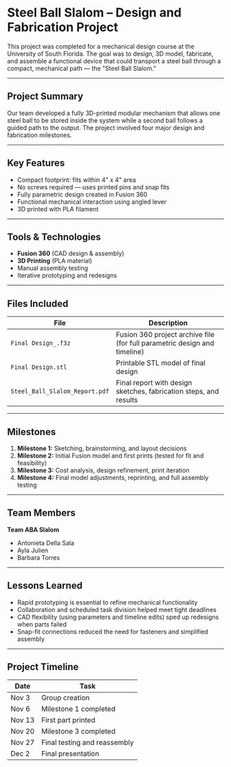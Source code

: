 #  Steel Ball Slalom – Design and Fabrication Project

This project was completed for a mechanical design course at the University of South Florida. The goal was to design, 3D model, fabricate, and assemble a functional device that could transport a steel ball through a compact, mechanical path — the "Steel Ball Slalom."

---

##  Project Summary

Our team developed a fully 3D-printed modular mechanism that allows one steel ball to be stored inside the system while a second ball follows a guided path to the output. The project involved four major design and fabrication milestones.

---

## Key Features

- Compact footprint: fits within 4" x 4" area
- No screws required — uses printed pins and snap fits
- Fully parametric design created in Fusion 360
- Functional mechanical interaction using angled lever
- 3D printed with PLA filament

---

##  Tools & Technologies

- **Fusion 360** (CAD design & assembly)
- **3D Printing** (PLA material)
- Manual assembly testing
- Iterative prototyping and redesigns

---

## Files Included

| File | Description |
|------|-------------|
| `Final Design_.f3z` | Fusion 360 project archive file (for full parametric design and timeline) |
| `Final Design.stl` | Printable STL model of final design |
| `Steel_Ball_Slalom_Report.pdf` | Final report with design sketches, fabrication steps, and results |

---

##  Milestones

1. **Milestone 1:** Sketching, brainstorming, and layout decisions
2. **Milestone 2:** Initial Fusion model and first prints (tested for fit and feasibility)
3. **Milestone 3:** Cost analysis, design refinement, print iteration
4. **Milestone 4:** Final model adjustments, reprinting, and full assembly testing

---

##  Team Members

**Team ABA Slalom**  
- Antonieta Della Sala  
- Ayla Julien  
- Barbara Torres  

---

##  Lessons Learned

- Rapid prototyping is essential to refine mechanical functionality
- Collaboration and scheduled task division helped meet tight deadlines
- CAD flexibility (using parameters and timeline edits) sped up redesigns when parts failed
- Snap-fit connections reduced the need for fasteners and simplified assembly

---

##  Project Timeline

| Date | Task |
|------|------|
| Nov 3 | Group creation |
| Nov 6 | Milestone 1 completed |
| Nov 13 | First part printed |
| Nov 20 | Milestone 3 completed |
| Nov 27 | Final testing and reassembly |
| Dec 2  | Final presentation |
